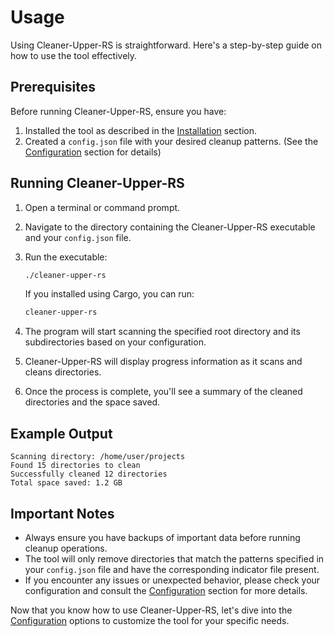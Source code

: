 # Usage

Using Cleaner-Upper-RS is straightforward. Here's a step-by-step guide on how to use the tool effectively.

## Prerequisites

Before running Cleaner-Upper-RS, ensure you have:

1. Installed the tool as described in the [Installation](./installation.md) section.
2. Created a `config.json` file with your desired cleanup patterns. (See the [Configuration](./configuration.md) section for details)

## Running Cleaner-Upper-RS

1. Open a terminal or command prompt.

2. Navigate to the directory containing the Cleaner-Upper-RS executable and your `config.json` file.

3. Run the executable:

   ```bash
   ./cleaner-upper-rs
   ```

   If you installed using Cargo, you can run:

   ```bash
   cleaner-upper-rs
   ```

4. The program will start scanning the specified root directory and its subdirectories based on your configuration.

5. Cleaner-Upper-RS will display progress information as it scans and cleans directories.

6. Once the process is complete, you'll see a summary of the cleaned directories and the space saved.

## Example Output

```
Scanning directory: /home/user/projects
Found 15 directories to clean
Successfully cleaned 12 directories
Total space saved: 1.2 GB
```

## Important Notes

- Always ensure you have backups of important data before running cleanup operations.
- The tool will only remove directories that match the patterns specified in your `config.json` file and have the corresponding indicator file present.
- If you encounter any issues or unexpected behavior, please check your configuration and consult the [Configuration](./configuration.md) section for more details.

Now that you know how to use Cleaner-Upper-RS, let's dive into the [Configuration](./configuration.md) options to customize the tool for your specific needs.